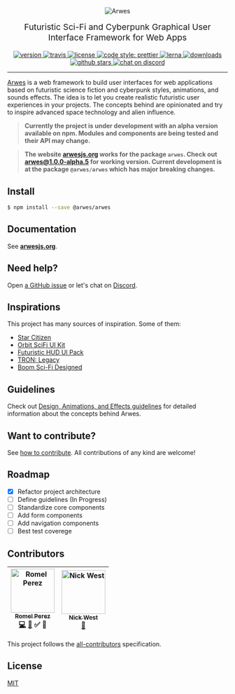 <div align="center">
  <img src="./arwes.gif" alt="Arwes" />
</div>

<p align="center" style="margin-top: 16px; font-size: 1.2rem;">
  Futuristic Sci-Fi and Cyberpunk Graphical User Interface Framework for Web Apps
</p>

<div align="center">
  <a href="https://npmjs.org/package/@arwes/arwes">
    <img src="https://img.shields.io/npm/v/@arwes/arwes.svg" alt="version" />
  </a>
  <a href="https://travis-ci.org/arwesjs/arwes">
    <img src="https://img.shields.io/travis/arwesjs/arwes.svg" alt="travis" />
  </a>
  <a href="https://github.com/arwesjs/arwes/blob/master/LICENSE">
    <img src="https://img.shields.io/github/license/arwesjs/arwes.svg?maxAge=2592000" alt="license" />
  </a>
  <a href="https://github.com/prettier/prettier">
    <img src="https://img.shields.io/badge/code_style-prettier-ff69b4.svg?style=flat-square" alt="code style: prettier">
  </a>
  <a href="https://lernajs.io">
    <img src="https://img.shields.io/badge/maintained%20with-lerna-cc00ff.svg" alt="lerna" />
  </a>
  <a href="https://npmjs.org/package/@arwes/arwes">
    <img src="https://img.shields.io/npm/dm/@arwes/arwes.svg" alt="downloads" />
  </a>
  <a href="https://github.com/arwesjs/arwes">
    <img src="https://img.shields.io/github/stars/arwesjs/arwes.svg?style=social&label=stars" alt="github stars" />
  </a>
  <a href="https://discord.gg/s5sbTkw">
    <img src="https://img.shields.io/badge/chat-discord-blue.svg" alt="chat on discord">
  </a>
</div>

_______________

[Arwes](https://arwesjs.org) is a web framework to build user interfaces
for web applications based on futuristic science fiction and cyberpunk styles,
animations, and sounds effects. The idea is to let you create realistic
futuristic user experiences in your projects. The concepts behind are opinionated
and try to inspire advanced space technology and alien influence.

> **Currently the project is under development with an alpha version available on
npm. Modules and components are being tested and their API may change.**

> **The website [arwesjs.org](https://arwesjs.org) works for the package `arwes`.
Check out [arwes@1.0.0-alpha.5](https://github.com/arwesjs/arwes/tree/f318a66b889eb5525d78da10efafc67d5f619194)
for working version. Current development is at the package `@arwes/arwes` which
has major breaking changes.**

## Install

```bash
$ npm install --save @arwes/arwes
```

## Documentation

See **[arwesjs.org](https://arwesjs.org)**.

## Need help?

Open [a GitHub issue](https://github.com/arwesjs/arwes/issues/new) or let's chat on [Discord](https://discord.gg/s5sbTkw).

## Inspirations

This project has many sources of inspiration. Some of them:

- [Star Citizen](http://robertsspaceindustries.com)
- [Orbit SciFi UI Kit](https://creativemarket.com/dannehr/163951-Orbit-SciFi-UI-Kit)
- [Futuristic HUD UI Pack](https://videohive.net/item/hud-ui-pack-700/19326628)
- [TRON: Legacy](http://www.imdb.com/title/tt1104001)
- [Boom Sci-Fi Designed](https://soundcloud.com/boom-library/sci-fi-designed)

## Guidelines

Check out [Design, Animations, and Effects guidelines](./guidelines) for detailed
information about the concepts behind Arwes.

## Want to contribute?

See [how to contribute](https://github.com/arwesjs/arwes/blob/master/CONTRIBUTING.md).
All contributions of any kind are welcome!

## Roadmap

- [x] Refactor project architecture
- [ ] Define guidelines (In Progress)
- [ ] Standardize core components
- [ ] Add form components
- [ ] Add navigation components
- [ ] Best test coverege

## Contributors

<!-- Contributors START
Romel_Perez romelperez https://romelperez.com code doc tutorial answers
Nick_West njwest https://nickwe.st doc
Contributors END -->
<!-- Contributors table START -->
| [<img src="https://avatars.githubusercontent.com/romelperez?s=100" width="100" alt="Romel Perez" /><br /><sub>Romel Perez</sub>](https://romelperez.com)<br />[💻](git@github.com:arwesjs/arwes/commits?author=romelperez) [📖](git@github.com:arwesjs/arwes/commits?author=romelperez) ✅ 💁 | [<img src="https://avatars.githubusercontent.com/njwest?s=100" width="100" alt="Nick West" /><br /><sub>Nick West</sub>](https://nickwe.st)<br />[📖](git@github.com:arwesjs/arwes/commits?author=njwest) |
| :---: | :---: |
<!-- Contributors table END -->

This project follows the [all-contributors](https://github.com/kentcdodds/all-contributors)
specification.

## License

[MIT](./LICENSE)
